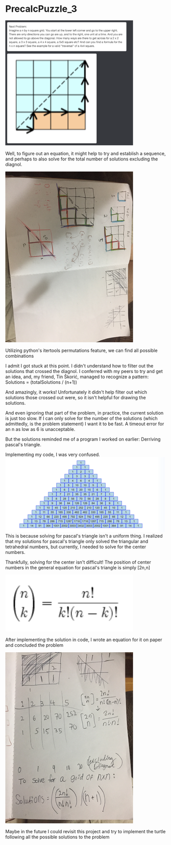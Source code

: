 # PrecalcPuzzle_3

<img src='https://github.com/daminals/PrecalcSummerPuzzles/blob/master/puzzle3/images/problem.png' width=400>

Well, to figure out an equation, it might help to try and establish a sequence, and perhaps to also solve for the total number of solutions excluding the diagnol. 

<img src='https://github.com/daminals/PrecalcSummerPuzzles/blob/master/puzzle3/images/3.JPG' width=400>

Utilizing python's itertools permutations feature, we can find all possible combinations

I admit I got stuck at this point. I didn't understand how to filter out the solutions that crossed the diagnol. I conferred with my peers to try and get an idea, and, my friend, Tin Škorić, managed to recognize a pattern: Solutions = (totalSolutions / (n+1))

And amazingly, it works! Unfortunately it didn't help filter out which solutions those crossed out were, so it isn't helpful for drawing the solutions.

And even ignoring that part of the problem, in practice, the current solution is just too slow.  If I can only solve for the number of the solutions (which admittedly, is the problem statement) I want it to be fast. A timeout error for an n as low as 6 is unacceptable.

But the solutions reminded me of a program I worked on earlier: Derriving pascal's triangle. 

Implementing my code, I was very confused. 
<img src='https://github.com/daminals/PrecalcSummerPuzzles/blob/master/puzzle3/images/triangle.png' width=500>
This is because solving for pascal's triangle isn't a uniform thing. I realized that my solutions for pascal's triangle only solved the triangular and tetrahedral numbers, but currently, I needed to solve for the center numbers.

Thankfully, solving for the center isn't difficult! The position of center numbers in the general equation for pascal's triangle is simply [2n,n]

<img src="https://github.com/daminals/PrecalcSummerPuzzles/blob/master/puzzle3/images/1.png" width="400"> 

After implementing the solution in code, I wrote an equation for it on paper and concluded the problem

<img src='https://github.com/daminals/PrecalcSummerPuzzles/blob/master/puzzle3/images/2.JPG' width=400>

Maybe in the future I could revisit this project and try to implement the turtle following all the possible solutions to the problem
